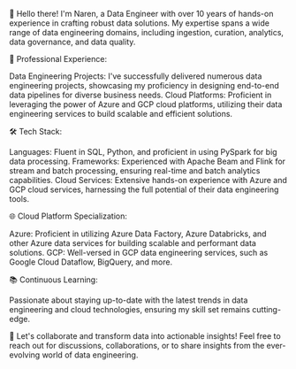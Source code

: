 👋 Hello there! I'm Naren, a Data Engineer with over 10 years of hands-on experience in crafting robust data solutions. My expertise spans a wide range of data engineering domains, including ingestion, curation, analytics, data governance, and data quality.

💼 Professional Experience:

Data Engineering Projects: I've successfully delivered numerous data engineering projects, showcasing my proficiency in designing end-to-end data pipelines for diverse business needs.
Cloud Platforms: Proficient in leveraging the power of Azure and GCP cloud platforms, utilizing their data engineering services to build scalable and efficient solutions.

🛠️ Tech Stack:

Languages: Fluent in SQL, Python, and proficient in using PySpark for big data processing.
Frameworks: Experienced with Apache Beam and Flink for stream and batch processing, ensuring real-time and batch analytics capabilities.
Cloud Services: Extensive hands-on experience with Azure and GCP cloud services, harnessing the full potential of their data engineering tools.

🌐 Cloud Platform Specialization:

Azure: Proficient in utilizing Azure Data Factory, Azure Databricks, and other Azure data services for building scalable and performant data solutions.
GCP: Well-versed in GCP data engineering services, such as Google Cloud Dataflow, BigQuery, and more.


📚 Continuous Learning:

Passionate about staying up-to-date with the latest trends in data engineering and cloud technologies, ensuring my skill set remains cutting-edge.

🚀 Let's collaborate and transform data into actionable insights! Feel free to reach out for discussions, collaborations, or to share insights from the ever-evolving world of data engineering.

<!---
Narendra/Narendra is a ✨ special ✨ repository because its `README.md` (this file) appears on your GitHub profile.
You can click the Preview link to take a look at your changes. 
--->
